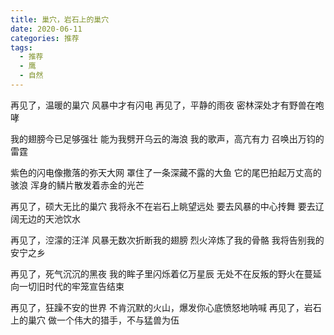 ```yaml
---
title: 巢穴，岩石上的巢穴
date: 2020-06-11
categories: 推荐
tags:
  - 推荐
  - 鹰
  - 自然
---
```


再见了，温暖的巢穴
风暴中才有闪电<!--more-->
再见了，平静的雨夜
密林深处才有野兽在咆哮

我的翅膀今已足够强壮
能为我劈开乌云的海浪
我的歌声，高亢有力
召唤出万钧的雷霆

紫色的闪电像撒落的弥天大网
罩住了一条深藏不露的大鱼
它的尾巴拍起万丈高的骇浪
浑身的鳞片散发着赤金的光芒

再见了，硕大无比的巢穴
我将永不在岩石上眺望远处
要去风暴的中心抟舞
要去辽阔无边的天池饮水

再见了，涳濛的汪洋
风暴无数次折断我的翅膀
烈火淬炼了我的骨骼
我将告别我的安宁之乡

再见了，死气沉沉的黑夜
我的眸子里闪烁着亿万星辰
无处不在反叛的野火在蔓延
向一切旧时代的牢笼宣告结束

再见了，狂躁不安的世界
不肯沉默的火山，爆发你心底愤怒地呐喊
再见了，岩石上的巢穴
做一个伟大的猎手，不与猛兽为伍
